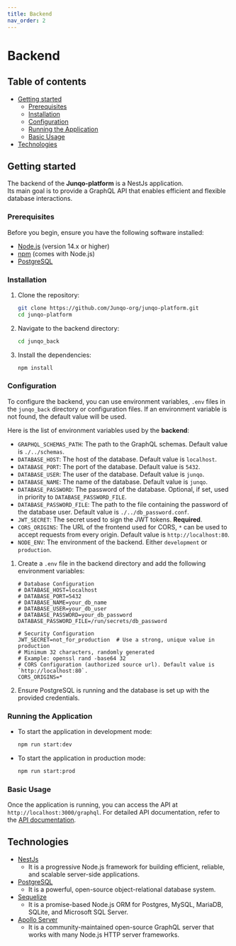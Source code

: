 ```yaml
---
title: Backend
nav_order: 2
---
```


<!-- omit in toc -->
# Backend

<!-- omit in toc -->
## Table of contents

- [Getting started](#getting-started)
  - [Prerequisites](#prerequisites)
  - [Installation](#installation)
  - [Configuration](#configuration)
  - [Running the Application](#running-the-application)
  - [Basic Usage](#basic-usage)
- [Technologies](#technologies)

## Getting started

The backend of the **Junqo-platform** is a NestJs application.  
Its main goal is to provide a GraphQL API that enables efficient and flexible database interactions.

### Prerequisites

Before you begin, ensure you have the following software installed:

- [Node.js](https://nodejs.org/) (version 14.x or higher)
- [npm](https://www.npmjs.com/) (comes with Node.js)
- [PostgreSQL](https://www.postgresql.org/)

### Installation

1. Clone the repository:

    ```bash
    git clone https://github.com/Junqo-org/junqo-platform.git
    cd junqo-platform
    ```

2. Navigate to the backend directory:

    ```bash
    cd junqo_back
    ```

3. Install the dependencies:

    ```bash
    npm install
    ```

### Configuration

To configure the backend, you can use environment variables, `.env` files in the `junqo_back` directory or configuration files.
If an environment variable is not found, the default value will be used.

Here is the list of environment variables used by the **backend**:

- `GRAPHQL_SCHEMAS_PATH`: The path to the GraphQL schemas. Default value is `./../schemas`.
- `DATABASE_HOST`: The host of the database. Default value is `localhost`.
- `DATABASE_PORT`: The port of the database. Default value is `5432`.
- `DATABASE_USER`: The user of the database. Default value is `junqo`.
- `DATABASE_NAME`: The name of the database. Default value is `junqo`.
- `DATABASE_PASSWORD`: The password of the database. Optional, if set, used in priority to `DATABASE_PASSWORD_FILE`.
- `DATABASE_PASSWORD_FILE`: The path to the file containing the password of the database user. Default value is `./../db_password.conf`.
- `JWT_SECRET`: The secret used to sign the JWT tokens. **Required**.
- `CORS_ORIGINS`: The URL of the frontend used for CORS, `*` can be used to accept requests from every origin. Default value is `http://localhost:80`.
- `NODE_ENV`: The environment of the backend. Either `development` or `production`.

1. Create a `.env` file in the backend directory and add the following environment variables:

    ```env
    # Database Configuration
    # DATABASE_HOST=localhost
    # DATABASE_PORT=5432
    # DATABASE_NAME=your_db_name
    # DATABASE_USER=your_db_user
    # DATABASE_PASSWORD=your_db_password
    DATABASE_PASSWORD_FILE=/run/secrets/db_password

    # Security Configuration
    JWT_SECRET=not_for_production  # Use a strong, unique value in production
    # Minimum 32 characters, randomly generated
    # Example: openssl rand -base64 32
    # CORS Configuration (authorized source url). Default value is `http://localhost:80`.
    CORS_ORIGINS=*
    ```

2. Ensure PostgreSQL is running and the database is set up with the provided credentials.

### Running the Application

- To start the application in development mode:

  ```bash
  npm run start:dev
  ```

- To start the application in production mode:

  ```bash
  npm run start:prod
  ```

### Basic Usage

Once the application is running, you can access the API at `http://localhost:3000/graphql`. For detailed API documentation, refer to the [API documentation](http://doc.junqo.fr/api/introduction).

## Technologies

- [NestJs](https://nestjs.com/)
  - It is a progressive Node.js framework for building efficient, reliable, and scalable server-side applications.
- [PostgreSQL](https://www.postgresql.org/)
  - It is a powerful, open-source object-relational database system.
- [Sequelize](https://sequelize.org/)
  - It is a promise-based Node.js ORM for Postgres, MySQL, MariaDB, SQLite, and Microsoft SQL Server.
- [Apollo Server](https://www.apollographql.com/docs/apollo-server/)
  - It is a community-maintained open-source GraphQL server that works with many Node.js HTTP server frameworks.
